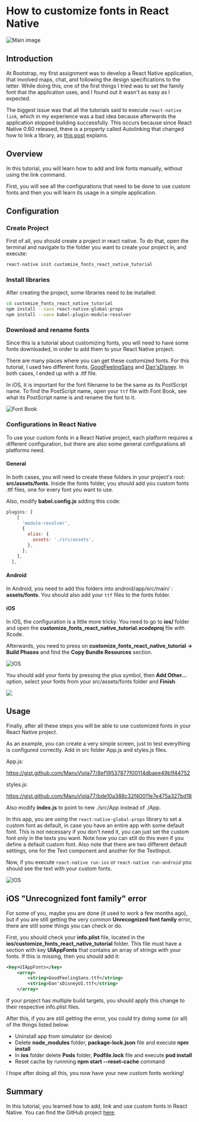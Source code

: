 # How to customize fonts in React Native

![Main image](images/customize_fonts_main.jpg)

## Introduction

At Rootstrap, my first assignment was to develop a React Native application, that involved maps, chat, and following the design specifications to the letter. While doing this, one of the first things I tried was to set the family font that the application uses, and I found out it wasn't as easy as I expected.

The biggest issue was that all the tutorials said to execute `react-native link`, which in my experience was a bad idea because afterwards the application stopped building successfully. This occurs because since React Native 0.60 released, there is a property called Autolinking that changed how to link a library, as [this post](https://aboutreact.com/react-native-autolinking/) explains.

## Overview

In this tutorial, you will learn how to add and link fonts manually, without using the link command.

First, you will see all the configurations that need to be done to use custom fonts and then you will learn its usage in a simple application.

## Configuration

### Create Project

First of all, you should create a project in react native. To do that, open the terminal and navigate to the folder you want to create your project in, and execute:

```sh
react-native init customize_fonts_react_native_tutorial
```

### Install libraries

After creating the project, some libraries need to be installed:

```sh
cd customize_fonts_react_native_tutorial
npm install --save react-native-global-props
npm install --save babel-plugin-module-resolver
```

### Download and rename fonts

Since this is a tutorial about customizing fonts, you will need to have some fonts downloaded, in order to add them to your React Native project.

There are many places where you can get these customized fonts. For this tutorial, I used two different fonts, [GoodFeelingSans](https://www.wfonts.com/font/good-feeling-sans) and [Dan'sDisney](https://www.fontspace.com/dans-disney-font-f24536). In both cases, I ended up with a .ttf file.

In iOS, it is important for the font filename to be the same as its PostScript name. To find the PostScript name, open your `ttf` file with Font Book, see what its PostScript name is and rename the font to it.

![Font Book](images/customize_fonts_postscript_name.png)

### Configurations in React Native

To use your custom fonts in a React Native project, each platform requires a different configuration, but there are also some general configurations all platforms need.

#### General

In both cases, you will need to create these folders in your project's root: **src/assets/fonts**. Inside the fonts folder, you should add you custom fonts .ttf files, one for every font you want to use.

Also, modify **babel.config.js** adding this code:

```js
plugins: [
    [
      'module-resolver',
      {
        alias: {
          assets: './src/assets',
        },
      },
    ],
  ],
```

#### Android

In Android, you need to add this folders into android/app/src/main/ : **assets/fonts**. You should also add your `ttf` files to the fonts folder.

#### iOS

In iOS, the configuration is a little more tricky. You need to go to **ios/** folder and open the
**customize_fonts_react_native_tutorial.xcodeproj** file with Xcode.

Afterwards, you need to press on **customize_fonts_react_native_tutorial -> Build Phases** and find the **Copy Bundle Resources** section.

![IOS](images/customize_fonts_add_ios.png)

You should add your fonts by pressing the plus symbol, then **Add Other...** option, select your fonts from your src/assets/fonts folder and **Finish**.

![](http://g.recordit.co/QpziFaqrls.gif)

## Usage

Finally, after all these steps you will be able to use customized fonts in your React Native project.

As an example, you can create a very simple screen, just to test everything is configured correctly. Add in src folder App.js and styles.js files.

App.js:

https://gist.github.com/ManuViola77/8ef19537877f00114dbaee49b1f44752

styles.js:

https://gist.github.com/ManuViola77/bde10a388c32f40011e7e475a327bd18

Also modify **index.js** to point to new ./src/App instead of ./App.

In this app, you are using the `react-native-global-props` library to set a custom font as default, in case you have an entire app with some default font. This is not necessary if you don't need it, you can just set the custom font only in the texts you want. Note how you can still do this even if you define a default custom font. Also note that there are two different default settings, one for the Text component and another for the TextInput.

Now, if you execute `react-native run-ios` or `react-native run-android` you should see the text with your custom fonts.

![IOS](images/customize_fonts_result.png)

## iOS "Unrecognized font family" error

For some of you, maybe you are done (it used to work a few months ago), but if you are still getting the very common **Unrecognized font family** error, there are still some things you can check or do.

First, you should check your **info.plist** file, located in the **ios/customize_fonts_react_native_tutorial** folder. This file must have a section with key **UIAppFonts** that contains an array of strings with your fonts. If this is missing, then you should add it:

```xml
<key>UIAppFonts</key>
	<array>
		<string>GoodFeelingSans.ttf</string>
		<string>Dan'sDisneyUI.ttf</string>
	</array>
```

If your project has multiple build targets, you should apply this change to their respective info.plist files. 

After this, if you are still getting the error, you could try doing some (or all) of the things listed below:

- Uninstall app from simulator (or device)
- Delete **node_modules** folder, **package-lock.json** file and execute **npm install**
- In **ios** folder delete **Pods** folder, **Podfile.lock** file and execute **pod install**
- Reset cache by runnning **npm start --reset-cache** command

I hope after doing all this, you now have your new custom fonts working!

## Summary

In this tutorial, you learned how to add, link and use custom fonts in React Native. You can find the GitHub project [here](https://github.com/ManuViola77/customize_fonts_react_native_tutorial).
